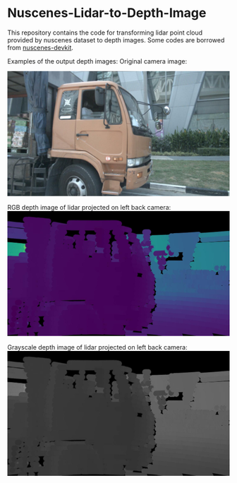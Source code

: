 ﻿# Nuscenes-Lidar-to-Depth-Image
This repository contains the code for transforming lidar point cloud provided by nuscenes dataset to depth images. Some codes are borrowed from [nuscenes-devkit](https://github.com/nutonomy/nuscenes-devkit).

Examples of the output depth images:
Original camera image:

 ![Metrics](images/Image_015-2018-07-24-11-22-45+0800__CAM_BACK_LEFT__1532402930147423.jpg) 
 
RGB depth image of lidar projected on left back camera:
 ![Metrics](images/RGB_015-2018-07-24-11-22-45+0800__CAM_BACK_LEFT__1532402930147423.jpg)
 
Grayscale depth image of lidar projected on left back camera:
 ![Metrics](images/Grayscale_015-2018-07-24-11-22-45+0800__CAM_BACK_LEFT__1532402930147423.jpg)
 
